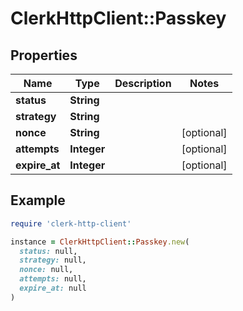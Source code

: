 # ClerkHttpClient::Passkey

## Properties

| Name | Type | Description | Notes |
| ---- | ---- | ----------- | ----- |
| **status** | **String** |  |  |
| **strategy** | **String** |  |  |
| **nonce** | **String** |  | [optional] |
| **attempts** | **Integer** |  | [optional] |
| **expire_at** | **Integer** |  | [optional] |

## Example

```ruby
require 'clerk-http-client'

instance = ClerkHttpClient::Passkey.new(
  status: null,
  strategy: null,
  nonce: null,
  attempts: null,
  expire_at: null
)
```

